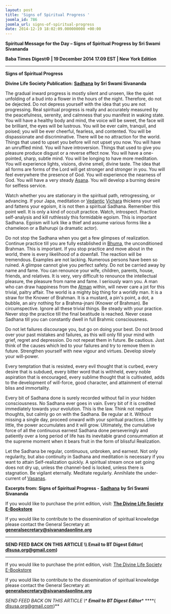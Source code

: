 ```yaml
---
layout: post
title: 'Signs of Spiritual Progress '
joomla_id: 786
joomla_url: signs-of-spiritual-progress
date: 2014-12-19 18:02:09.000000000 +00:00
---
```

  

















































**Spiritual Message for the Day – Signs of Spiritual Progress by Sri Swami Sivananda**

**Baba Times Digest© | 19 December 2014 17.09 EST | New York Edition**

* * *  


**Signs of Spiritual Progress**

**Divine Life Society Publication:** [**Sadhana**](http://www.dlshq.org/teachings/sadhana.htm#signs) **by Sri Swami Sivananda**

The gradual inward progress is mostly silent and unseen, like the quiet unfolding of a bud into a flower in the hours of the night. Therefore, do not be dejected. Do not depress yourself with the idea that you are not progressing. Real spiritual progress is really and accurately measured by the peacefulness, serenity, and calmness that you manifest in waking state. You will have a healthy body and mind, the voice will be sweet, the face will be brilliant, the eyes will be lustrous. You will be ever calm, tranquil, and poised; you will be ever cheerful, fearless, and contented. You will be dispassionate and discriminative. There will be no attraction for the world. Things that used to upset you before will not upset you now. You will have an unruffled mind. You will have introversion. Things that used to give you pleasure produce disgust or a reverse effect now. You will have a one-pointed, sharp, subtle mind. You will be longing to have more meditation. You will experience lights, visions, divine smell, divine taste. The idea that all forms are forms of the Lord will get stronger and stronger in you. You will feel everywhere the presence of God. You will experience the nearness of God. You will have a very steady [Asana](http://www.dlshq.org/glossary.htm#asana). You will develop a burning desire for selfless service.

Watch whether you are stationary in the spiritual path, retrogressing, or advancing. If your Japa, meditation or [Vedantic](http://www.dlshq.org/glossary.htm#vedanta) [Vichara](http://www.dlshq.org/glossary.htm#vichara) thickens your veil and fattens your egoism, it is not then a spiritual Sadhana. Remember this point well. It is only a kind of occult practice. Watch, introspect. Practice self-analysis and kill ruthlessly this formidable egoism. This is important Sadhana. Egoism will lurk like a thief and assume various forms like a chameleon or a Bahurupi (a dramatic actor).

Do not stop the Sadhana when you get a few glimpses of realization. Continue practice till you are fully established in [Bhuma](http://www.dlshq.org/glossary.htm#bhuma), the unconditioned Brahman. This is important. If you stop practice and move about in the world, there is every likelihood of a downfall. The reaction will be tremendous. Examples are not lacking. Numerous persons have been so ruined. A glimpse cannot give you perfect safety. Do not be carried away by name and fame. You can renounce your wife, children, parents, house, friends, and relatives. It is very, very difficult to renounce the intellectual pleasure, the pleasure from name and fame. I seriously warn you. A man who can draw happiness from the [Atman](http://www.dlshq.org/glossary.htm#atman) within, will never care a jot for this trivial, paltry affair. The world is a mighty big thing for a worldly man. It is a straw for the Knower of Brahman. It is a mustard, a pin's point, a dot, a bubble, an airy nothing for a Brahma-jnani (Knower of Brahman). Be circumspective. Ignore all these trivial things. Be steady with your practice. Never stop the practice till the final beatitude is reached. Never cease Sadhana till you can constantly dwell in full Brahmic consciousness.

Do not let failures discourage you, but go on doing your best. Do not brood over your past mistakes and failures, as this will only fill your mind with grief, regret and depression. Do not repeat them in future. Be cautious. Just think of the causes which led to your failures and try to remove them in future. Strengthen yourself with new vigour and virtues. Develop slowly your will-power.

Every temptation that is resisted, every evil thought that is curbed, every desire that is subdued, every bitter word that is withheld, every noble aspiration that is encouraged, every sublime thought that is cultivated, adds to the development of will-force, good character, and attainment of eternal bliss and immortality.

Every bit of Sadhana done is surely recorded without fail in your hidden consciousness. No Sadhana ever goes in vain. Every bit of it is credited immediately towards your evolution. This is the law. Think not negative thoughts, but calmly go on with the Sadhana. Be regular at it. Without missing a single day, proceed onward with your spiritual practices. Little by little, the power accumulates and it will grow. Ultimately, the cumulative force of all the continuous earnest Sadhana done perseveringly and patiently over a long period of life has its inevitable grand consummation at the supreme moment when it bears fruit in the form of blissful Realization.

Let the Sadhana be regular, continuous, unbroken, and earnest. Not only regularity, but also continuity in Sadhana and meditation is necessary if you want to attain Self-realization quickly. A spiritual stream once set going does not dry up, unless the channel-bed is locked, unless there is stagnation. Be vigilant eternally. Meditate regularly. Annihilate the under-current of [Vasanas](http://www.dlshq.org/glossary.htm#vasanas).



**Excerpts from:**  **Signs of Spiritual Progress -** [**Sadhana**](http://www.dlshq.org/teachings/sadhana.htm#signs) **by Sri Swami Sivananda**

If you would like to purchase the print edition, visit: **[The Divine Life Society E-Bookstore](http://www.dlshq.org/download/download.htm)**

If you would like to contribute to the dissemination of spiritual knowledge please contact the General Secretary at: [](mailto:%20%3Cscript%20type=%27text/javascript%27%3E%20%3C%21--%20var%20prefix%20=%20%27ma%27%20+%20%27il%27%20+%20%27to%27;%20var%20path%20=%20%27hr%27%20+%20%27ef%27%20+%20%27=%27;%20var%20addy57016%20=%20%27generalsecretary%27%20+%20%27@%27;%20addy57016%20=%20addy57016%20+%20%27sivanandaonline%27%20+%20%27.%27%20+%20%27org%27;%20document.write%28%27%3Ca%20%27%20+%20path%20+%20%27%5C%27%27%20+%20prefix%20+%20%27:%27%20+%20addy57016%20+%20%27%5C%27%3E%27%29;%20document.write%28addy57016%29;%20document.write%28%27%3C%5C/a%3E%27%29;%20//--%3E%5Cn%20%3C/script%3E%3Cscript%20type=%27text/javascript%27%3E%20%3C%21--%20document.write%28%27%3Cspan%20style=%5C%27display:%20none;%5C%27%3E%27%29;%20//--%3E%20%3C/script%3EThis%20email%20address%20is%20being%20protected%20from%20spambots.%20You%20need%20JavaScript%20enabled%20to%20view%20it.%20%3Cscript%20type=%27text/javascript%27%3E%20%3C%21--%20document.write%28%27%3C/%27%29;%20document.write%28%27span%3E%27%29;%20//--%3E%20%3C/script%3E?subject=Contribution%20to%20Dissemination%20of%20Spiritual%20Knowledge) **generalsecretary@sivanandaonline.org**

****

**SEND FEED BACK ON THIS ARTICLE \\\ Email to BT Digest Editor[](mailto:%20%3Cscript%20type=%27text/javascript%27%3E%20%3C%21--%20var%20prefix%20=%20%27ma%27%20+%20%27il%27%20+%20%27to%27;%20var%20path%20=%20%27hr%27%20+%20%27ef%27%20+%20%27=%27;%20var%20addy72654%20=%20%27dlsusa.org%27%20+%20%27@%27;%20addy72654%20=%20addy72654%20+%20%27gmail%27%20+%20%27.%27%20+%20%27com%27;%20document.write%28%27%3Ca%20%27%20+%20path%20+%20%27%5C%27%27%20+%20prefix%20+%20%27:%27%20+%20addy72654%20+%20%27%5C%27%3E%27%29;%20document.write%28addy72654%29;%20document.write%28%27%3C%5C/a%3E%27%29;%20//--%3E%5Cn%20%3C/script%3E%3Cscript%20type=%27text/javascript%27%3E%20%3C%21--%20document.write%28%27%3Cspan%20style=%5C%27display:%20none;%5C%27%3E%27%29;%20//--%3E%20%3C/script%3EThis%20email%20address%20is%20being%20protected%20from%20spambots.%20You%20need%20JavaScript%20enabled%20to%20view%20it.%20%3Cscript%20type=%27text/javascript%27%3E%20%3C%21--%20document.write%28%27%3C/%27%29;%20document.write%28%27span%3E%27%29;%20//--%3E%20%3C/script%3E?subject=DLS%20Posts)( [dlsusa.org@gmail.com](mailto:dlsusa.org@gmail.com))**



* * *



  

If you would like to purchase the print edition, visit: [The Divine Life Society E-Bookstore](http://www.dlshq.org/download/download.htm)

If you would like to contribute to the dissemination of spiritual knowledge please contact the General Secretary at: **[generalsecretary@sivanandaonline.org](mailto:generalsecretary@sivanandaonline.org)**

**SEND FEED BACK ON THIS ARTICLE \\\**  **Email to BT Digest Editor**** [](mailto:%20%3Cscript%20type=%27text/javascript%27%3E%20%3C%21--%20var%20prefix%20=%20%27ma%27%20+%20%27il%27%20+%20%27to%27;%20var%20path%20=%20%27hr%27%20+%20%27ef%27%20+%20%27=%27;%20var%20addy72654%20=%20%27dlsusa.org%27%20+%20%27@%27;%20addy72654%20=%20addy72654%20+%20%27gmail%27%20+%20%27.%27%20+%20%27com%27;%20document.write%28%27%3Ca%20%27%20+%20path%20+%20%27%5C%27%27%20+%20prefix%20+%20%27:%27%20+%20addy72654%20+%20%27%5C%27%3E%27%29;%20document.write%28addy72654%29;%20document.write%28%27%3C%5C/a%3E%27%29;%20//--%3E%5Cn%20%3C/script%3E%3Cscript%20type=%27text/javascript%27%3E%20%3C%21--%20document.write%28%27%3Cspan%20style=%5C%27display:%20none;%5C%27%3E%27%29;%20//--%3E%20%3C/script%3EThis%20email%20address%20is%20being%20protected%20from%20spambots.%20You%20need%20JavaScript%20enabled%20to%20view%20it.%20%3Cscript%20type=%27text/javascript%27%3E%20%3C%21--%20document.write%28%27%3C/%27%29;%20document.write%28%27span%3E%27%29;%20//--%3E%20%3C/script%3E?subject=DLS%20Posts)****( [dlsusa.org@gmail.com](mailto:dlsusa.org@gmail.com))**  
